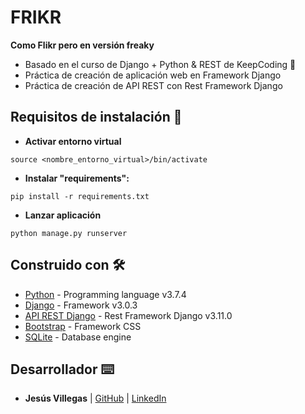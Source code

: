 # **FRIKR**
**Como Flikr pero en versión freaky**

* Basado en el curso de Django + Python & REST de KeepCoding 📌
* Práctica de creación de aplicación web en Framework Django
* Práctica de creación de API REST con Rest Framework Django


## Requisitos de instalación 🔧

* **Activar entorno virtual**
```
source <nombre_entorno_virtual>/bin/activate
```

* **Instalar "requirements":**
```
pip install -r requirements.txt
```
* **Lanzar aplicación**
```
python manage.py runserver
```

## Construido con 🛠️

* [Python](https://www.python.org/) - Programming language v3.7.4
* [Django](https://www.djangoproject.com/) - Framework v3.0.3
* [API REST Django](https://www.django-rest-framework.org/) - Rest Framework Django v3.11.0
* [Bootstrap](https://getbootstrap.com/) - Framework CSS
* [SQLite](https://www.sqlite.org/index.html) - Database engine

## Desarrollador ⌨️

* **Jesús Villegas** | [GitHub](https://github.com/jvncode) | [LinkedIn](https://www.linkedin.com/in/jes%C3%BAs-villegas-609b71198/)
